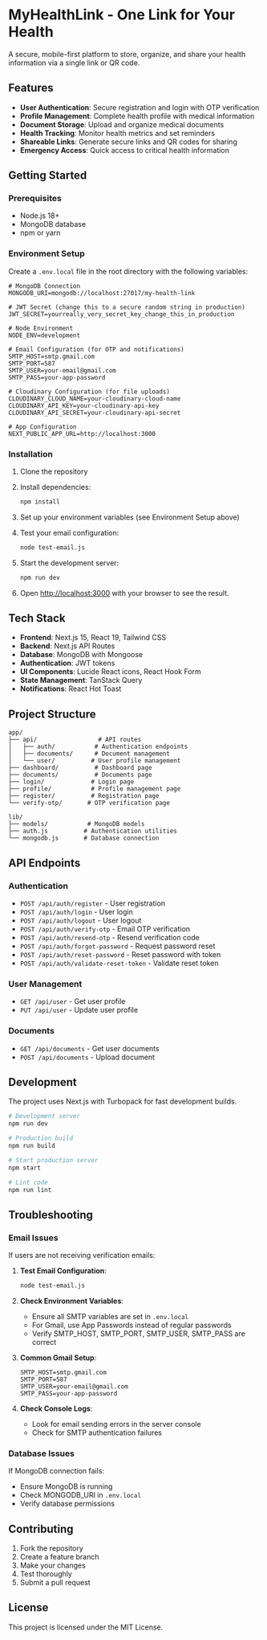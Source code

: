 # MyHealthLink - One Link for Your Health

A secure, mobile-first platform to store, organize, and share your health information via a single link or QR code.

## Features

- **User Authentication**: Secure registration and login with OTP verification
- **Profile Management**: Complete health profile with medical information
- **Document Storage**: Upload and organize medical documents
- **Health Tracking**: Monitor health metrics and set reminders
- **Shareable Links**: Generate secure links and QR codes for sharing
- **Emergency Access**: Quick access to critical health information

## Getting Started

### Prerequisites

- Node.js 18+ 
- MongoDB database
- npm or yarn

### Environment Setup

Create a `.env.local` file in the root directory with the following variables:

```env
# MongoDB Connection
MONGODB_URI=mongodb://localhost:27017/my-health-link

# JWT Secret (change this to a secure random string in production)
JWT_SECRET=yourreally_very_secret_key_change_this_in_production

# Node Environment
NODE_ENV=development

# Email Configuration (for OTP and notifications)
SMTP_HOST=smtp.gmail.com
SMTP_PORT=587
SMTP_USER=your-email@gmail.com
SMTP_PASS=your-app-password

# Cloudinary Configuration (for file uploads)
CLOUDINARY_CLOUD_NAME=your-cloudinary-cloud-name
CLOUDINARY_API_KEY=your-cloudinary-api-key
CLOUDINARY_API_SECRET=your-cloudinary-api-secret

# App Configuration
NEXT_PUBLIC_APP_URL=http://localhost:3000
```

### Installation

1. Clone the repository
2. Install dependencies:
   ```bash
   npm install
   ```

3. Set up your environment variables (see Environment Setup above)

4. Test your email configuration:
   ```bash
   node test-email.js
   ```

5. Start the development server:
   ```bash
   npm run dev
   ```

6. Open [http://localhost:3000](http://localhost:3000) with your browser to see the result.

## Tech Stack

- **Frontend**: Next.js 15, React 19, Tailwind CSS
- **Backend**: Next.js API Routes
- **Database**: MongoDB with Mongoose
- **Authentication**: JWT tokens
- **UI Components**: Lucide React icons, React Hook Form
- **State Management**: TanStack Query
- **Notifications**: React Hot Toast

## Project Structure

```
app/
├── api/                 # API routes
│   ├── auth/           # Authentication endpoints
│   ├── documents/      # Document management
│   └── user/          # User profile management
├── dashboard/          # Dashboard page
├── documents/          # Documents page
├── login/             # Login page
├── profile/           # Profile management page
├── register/          # Registration page
└── verify-otp/       # OTP verification page

lib/
├── models/           # MongoDB models
├── auth.js          # Authentication utilities
└── mongodb.js       # Database connection
```

## API Endpoints

### Authentication
- `POST /api/auth/register` - User registration
- `POST /api/auth/login` - User login
- `POST /api/auth/logout` - User logout
- `POST /api/auth/verify-otp` - Email OTP verification
- `POST /api/auth/resend-otp` - Resend verification code
- `POST /api/auth/forgot-password` - Request password reset
- `POST /api/auth/reset-password` - Reset password with token
- `POST /api/auth/validate-reset-token` - Validate reset token

### User Management
- `GET /api/user` - Get user profile
- `PUT /api/user` - Update user profile

### Documents
- `GET /api/documents` - Get user documents
- `POST /api/documents` - Upload document

## Development

The project uses Next.js with Turbopack for fast development builds.

```bash
# Development server
npm run dev

# Production build
npm run build

# Start production server
npm start

# Lint code
npm run lint
```

## Troubleshooting

### Email Issues

If users are not receiving verification emails:

1. **Test Email Configuration**:
   ```bash
   node test-email.js
   ```

2. **Check Environment Variables**:
   - Ensure all SMTP variables are set in `.env.local`
   - For Gmail, use App Passwords instead of regular passwords
   - Verify SMTP_HOST, SMTP_PORT, SMTP_USER, SMTP_PASS are correct

3. **Common Gmail Setup**:
   ```env
   SMTP_HOST=smtp.gmail.com
   SMTP_PORT=587
   SMTP_USER=your-email@gmail.com
   SMTP_PASS=your-app-password
   ```

4. **Check Console Logs**:
   - Look for email sending errors in the server console
   - Check for SMTP authentication failures

### Database Issues

If MongoDB connection fails:
- Ensure MongoDB is running
- Check MONGODB_URI in `.env.local`
- Verify database permissions

## Contributing

1. Fork the repository
2. Create a feature branch
3. Make your changes
4. Test thoroughly
5. Submit a pull request

## License

This project is licensed under the MIT License.
